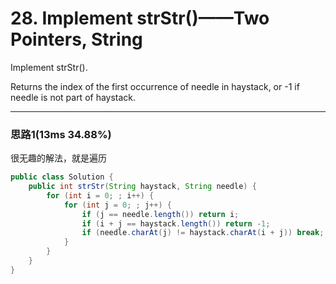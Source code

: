 # 28. Implement strStr()——Two Pointers, String

Implement strStr().

Returns the index of the first occurrence of needle in haystack, or -1 if needle is not part of haystack.

---

### 思路1(13ms 34.88%)

很无趣的解法，就是遍历

```java
public class Solution {
    public int strStr(String haystack, String needle) {
        for (int i = 0; ; i++) {
            for (int j = 0; ; j++) {
                if (j == needle.length()) return i;
                if (i + j == haystack.length()) return -1;
                if (needle.charAt(j) != haystack.charAt(i + j)) break;
            }
        }
    }
}
```

